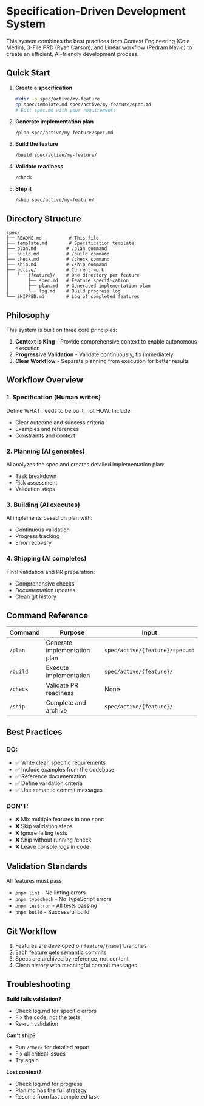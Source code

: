 # Specification-Driven Development System

This system combines the best practices from Context Engineering (Cole Medin), 3-File PRD (Ryan Carson), and Linear workflow (Pedram Navid) to create an efficient, AI-friendly development process.

## Quick Start

1. **Create a specification**
   ```bash
   mkdir -p spec/active/my-feature
   cp spec/template.md spec/active/my-feature/spec.md
   # Edit spec.md with your requirements
   ```

2. **Generate implementation plan**
   ```
   /plan spec/active/my-feature/spec.md
   ```

3. **Build the feature**
   ```
   /build spec/active/my-feature/
   ```

4. **Validate readiness**
   ```
   /check
   ```

5. **Ship it**
   ```
   /ship spec/active/my-feature/
   ```

## Directory Structure

```
spec/
├── README.md          # This file
├── template.md        # Specification template
├── plan.md           # /plan command
├── build.md          # /build command
├── check.md          # /check command
├── ship.md           # /ship command
├── active/           # Current work
│   └── {feature}/    # One directory per feature
│       ├── spec.md   # Feature specification
│       ├── plan.md   # Generated implementation plan
│       └── log.md    # Build progress log
└── SHIPPED.md        # Log of completed features
```

## Philosophy

This system is built on three core principles:

1. **Context is King** - Provide comprehensive context to enable autonomous execution
2. **Progressive Validation** - Validate continuously, fix immediately
3. **Clear Workflow** - Separate planning from execution for better results

## Workflow Overview

### 1. Specification (Human writes)
Define WHAT needs to be built, not HOW. Include:
- Clear outcome and success criteria
- Examples and references
- Constraints and context

### 2. Planning (AI generates)
AI analyzes the spec and creates detailed implementation plan:
- Task breakdown
- Risk assessment
- Validation steps

### 3. Building (AI executes)
AI implements based on plan with:
- Continuous validation
- Progress tracking
- Error recovery

### 4. Shipping (AI completes)
Final validation and PR preparation:
- Comprehensive checks
- Documentation updates
- Clean git history

## Command Reference

| Command | Purpose | Input |
|---------|---------|-------|
| `/plan` | Generate implementation plan | `spec/active/{feature}/spec.md` |
| `/build` | Execute implementation | `spec/active/{feature}/` |
| `/check` | Validate PR readiness | None |
| `/ship` | Complete and archive | `spec/active/{feature}/` |

## Best Practices

### DO:
- ✅ Write clear, specific requirements
- ✅ Include examples from the codebase
- ✅ Reference documentation
- ✅ Define validation criteria
- ✅ Use semantic commit messages

### DON'T:
- ❌ Mix multiple features in one spec
- ❌ Skip validation steps
- ❌ Ignore failing tests
- ❌ Ship without running /check
- ❌ Leave console.logs in code

## Validation Standards

All features must pass:
- `pnpm lint` - No linting errors
- `pnpm typecheck` - No TypeScript errors
- `pnpm test:run` - All tests passing
- `pnpm build` - Successful build

## Git Workflow

1. Features are developed on `feature/{name}` branches
2. Each feature gets semantic commits
3. Specs are archived by reference, not content
4. Clean history with meaningful commit messages

## Troubleshooting

**Build fails validation?**
- Check log.md for specific errors
- Fix the code, not the tests
- Re-run validation

**Can't ship?**
- Run `/check` for detailed report
- Fix all critical issues
- Try again

**Lost context?**
- Check log.md for progress
- Plan.md has the full strategy
- Resume from last completed task